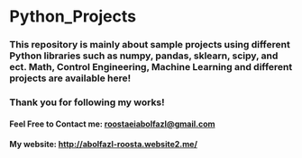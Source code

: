# Python_Projects
### This repository is mainly about sample projects using different Python libraries such as numpy, pandas, sklearn, scipy, and ect. Math, Control Engineering, Machine Learning and different projects are available here!

### Thank you for following my works!
#### Feel Free to Contact me: roostaeiabolfazl@gmail.com
#### My website: http://abolfazl-roosta.website2.me/
